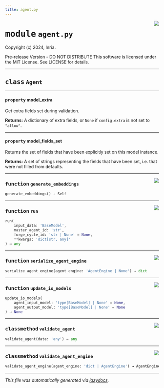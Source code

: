 ```yaml
---
title: agent.py
---
```

<!-- markdownlint-disable -->

<a href="../../../../../../ebiose/core/agent.py#L0"><img align="right" style="float:right;" src="https://img.shields.io/badge/-source-cccccc?style=flat-square"></a>

# <kbd>module</kbd> `agent.py`
Copyright (c) 2024, Inria. 

Pre-release Version - DO NOT DISTRIBUTE This software is licensed under the MIT License. See LICENSE for details. 



---

## <kbd>class</kbd> `Agent`





---

#### <kbd>property</kbd> model_extra

Get extra fields set during validation. 



**Returns:**
  A dictionary of extra fields, or `None` if `config.extra` is not set to `"allow"`. 

---

#### <kbd>property</kbd> model_fields_set

Returns the set of fields that have been explicitly set on this model instance. 



**Returns:**
  A set of strings representing the fields that have been set,  i.e. that were not filled from defaults. 



---

<a href="../../../../../../ebiose/core/agent.py#L71"><img align="right" style="float:right;" src="https://img.shields.io/badge/-source-cccccc?style=flat-square"></a>

### <kbd>function</kbd> `generate_embeddings`

```python
generate_embeddings() → Self
```





---

<a href="../../../../../../.venv/lib/python3.12/site-packages/langfuse/decorators/langfuse_decorator.py#L77"><img align="right" style="float:right;" src="https://img.shields.io/badge/-source-cccccc?style=flat-square"></a>

### <kbd>function</kbd> `run`

```python
run(
    input_data: 'BaseModel',
    master_agent_id: 'str',
    forge_cycle_id: 'str | None' = None,
    **kwargs: 'dict[str, any]'
) → any
```





---

<a href="../../../../../../ebiose/core/agent.py#L44"><img align="right" style="float:right;" src="https://img.shields.io/badge/-source-cccccc?style=flat-square"></a>

### <kbd>function</kbd> `serialize_agent_engine`

```python
serialize_agent_engine(agent_engine: 'AgentEngine | None') → dict
```





---

<a href="../../../../../../ebiose/core/agent.py#L81"><img align="right" style="float:right;" src="https://img.shields.io/badge/-source-cccccc?style=flat-square"></a>

### <kbd>function</kbd> `update_io_models`

```python
update_io_models(
    agent_input_model: 'type[BaseModel] | None' = None,
    agent_output_model: 'type[BaseModel] | None' = None
) → None
```





---

<a href="../../../../../../ebiose/core/agent.py#L50"><img align="right" style="float:right;" src="https://img.shields.io/badge/-source-cccccc?style=flat-square"></a>

### <kbd>classmethod</kbd> `validate_agent`

```python
validate_agent(data: 'any') → any
```





---

<a href="../../../../../../ebiose/core/agent.py#L57"><img align="right" style="float:right;" src="https://img.shields.io/badge/-source-cccccc?style=flat-square"></a>

### <kbd>classmethod</kbd> `validate_agent_engine`

```python
validate_agent_engine(agent_engine: 'dict | AgentEngine') → AgentEngine
```








---

_This file was automatically generated via [lazydocs](https://github.com/ml-tooling/lazydocs)._
